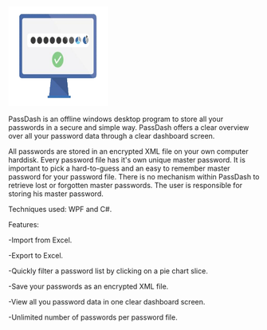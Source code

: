 <img src="/PassDash/Images/Icon.png" width="200" height="200">

PassDash is an offline windows desktop program to store all your passwords in a secure and simple way. PassDash offers a clear 
overview over all your password data through a clear dashboard screen.

All passwords are stored in an encrypted XML file on your own computer harddisk.
Every password file has it's own unique master password. It is important to pick a hard-to-guess and an 
easy to remember master password for your password file. There is no mechanism within PassDash to retrieve lost 
or forgotten master passwords. The user is responsible for storing his master password.

Techniques used: WPF and C#.

Features:

-Import from Excel.

-Export to Excel.

-Quickly filter a password list by clicking on a pie chart slice.

-Save your passwords as an encrypted XML file.

-View all you password data in one clear dashboard screen.

-Unlimited number of passwords per password file.

